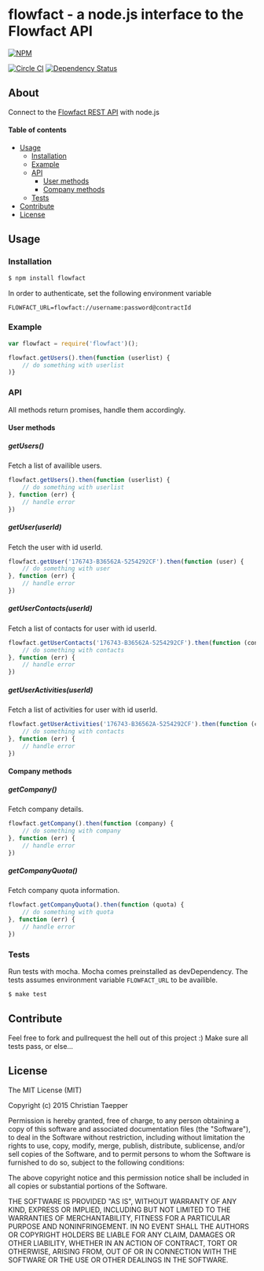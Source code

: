 # flowfact - a node.js interface to the Flowfact API

[![NPM](https://nodei.co/npm/flowfact.png?downloads=true&stars=true)](https://nodei.co/npm/flowfact/)  


[![Circle CI](https://circleci.com/gh/ctaepper/flowfact/tree/master.svg?style=svg)](https://circleci.com/gh/ctaepper/flowfact/tree/master) [![Dependency Status](https://david-dm.org/ctaepper/flowfact.svg)](https://david-dm.org/ctaepper/flowfact)

## About 

Connect to the [Flowfact REST API](http://api.flowfact.de)  with node.js

#### Table of contents
- [Usage](#usage)
	- [Installation](#installation)
	- [Example](#example)
	- [API](#api)
		- [User methods](#user-methods)
		- [Company methods](#company-methods)
	- [Tests](#tests)
- [Contribute](#contribute)	
- [License](#license)

## Usage

### Installation

```bash
$ npm install flowfact
```

In order to authenticate, set the following environment variable

```
FLOWFACT_URL=flowfact://username:password@contractId
```

### Example

```js
var flowfact = require('flowfact')();

flowfact.getUsers().then(function (userlist) {
	// do something with userlist
)}
```

### API

All methods return promises, handle them accordingly.

#### User methods

##### getUsers()
Fetch a list of availible users.
```js
flowfact.getUsers().then(function (userlist) {
	// do something with userlist
}, function (err) {
	// handle error
})
```

##### getUser(userId)
Fetch the user with id userId. 
```js
flowfact.getUser('176743-B36562A-5254292CF').then(function (user) {
	// do something with user
}, function (err) {
	// handle error
})
```

##### getUserContacts(userId)
Fetch a list of contacts for user with id userId. 
```js
flowfact.getUserContacts('176743-B36562A-5254292CF').then(function (contacts) {
	// do something with contacts
}, function (err) {
	// handle error
})
```

##### getUserActivities(userId)
Fetch a list of activities for user with id userId. 
```js
flowfact.getUserActivities('176743-B36562A-5254292CF').then(function (contacts) {
	// do something with contacts
}, function (err) {
	// handle error
})
```

#### Company methods

##### getCompany()
Fetch company details.
```js
flowfact.getCompany().then(function (company) {
	// do something with company
}, function (err) {
	// handle error
})
```

##### getCompanyQuota()
Fetch company quota information.
```js
flowfact.getCompanyQuota().then(function (quota) {
	// do something with quota
}, function (err) {
	// handle error
})
```

### Tests

Run tests with mocha. Mocha comes preinstalled as devDependency. The tests assumes environment variable `FLOWFACT_URL` to be availible.
```bash
$ make test
``` 

## Contribute

Feel free to fork and pullrequest the hell out of this project :)
Make sure all tests pass, or else...

## License

The MIT License (MIT)

Copyright (c) 2015 Christian Taepper

Permission is hereby granted, free of charge, to any person obtaining a copy
of this software and associated documentation files (the "Software"), to deal
in the Software without restriction, including without limitation the rights
to use, copy, modify, merge, publish, distribute, sublicense, and/or sell
copies of the Software, and to permit persons to whom the Software is
furnished to do so, subject to the following conditions:

The above copyright notice and this permission notice shall be included in
all copies or substantial portions of the Software.

THE SOFTWARE IS PROVIDED "AS IS", WITHOUT WARRANTY OF ANY KIND, EXPRESS OR
IMPLIED, INCLUDING BUT NOT LIMITED TO THE WARRANTIES OF MERCHANTABILITY,
FITNESS FOR A PARTICULAR PURPOSE AND NONINFRINGEMENT. IN NO EVENT SHALL THE
AUTHORS OR COPYRIGHT HOLDERS BE LIABLE FOR ANY CLAIM, DAMAGES OR OTHER
LIABILITY, WHETHER IN AN ACTION OF CONTRACT, TORT OR OTHERWISE, ARISING FROM,
OUT OF OR IN CONNECTION WITH THE SOFTWARE OR THE USE OR OTHER DEALINGS IN
THE SOFTWARE.

